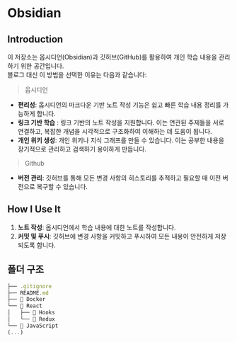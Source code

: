 # Obsidian
## Introduction

이 저장소는 옵시디언(Obsidian)과 깃허브(GitHub)를 활용하여 개인 학습 내용을 관리하기 위한 공간입니다.   
블로그 대신 이 방법을 선택한 이유는 다음과 같습니다:

> 옵시디언
- **편리성**: 옵시디언의 마크다운 기반 노트 작성 기능은 쉽고 빠른 학습 내용 정리를 가능하게 합니다.
- **링크 기반 학습**  : 링크 기반의 노트 작성을 지원합니다. 이는 연관된 주제들을 서로 연결하고, 복잡한 개념을 시각적으로 구조화하여 이해하는 데 도움이 됩니다.
- **개인 위키 생성**: 개인 위키나 지식 그래프를 만들 수 있습니다. 이는 공부한 내용을 장기적으로 관리하고 검색하기 용이하게 만듭니다.

> Github
- **버전 관리**: 깃허브를 통해 모든 변경 사항의 히스토리를 추적하고 필요할 때 이전 버전으로 복구할 수 있습니다.  

## How I Use It

1. **노트 작성**: 옵시디언에서 학습 내용에 대한 노트를 작성합니다.
2. **커밋 및 푸시**: 깃허브에 변경 사항을 커밋하고 푸시하여 모든 내용이 안전하게 저장되도록 합니다.


## 폴더 구조

```javascript
├── .gitignore
├── README.md
├── 📂 Docker
└── 📂 React
│   ├── 📂 Hooks
│   └── 📂 Redux
└── 📂 JavaScript
(...)

```
